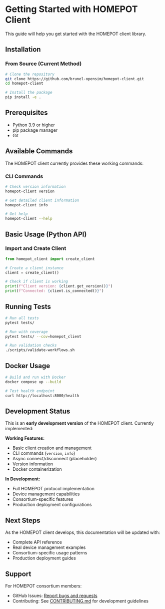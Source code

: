# Getting Started with HOMEPOT Client

This guide will help you get started with the HOMEPOT client library.

## Installation

### From Source (Current Method)

```bash
# Clone the repository
git clone https://github.com/brunel-opensim/homepot-client.git
cd homepot-client

# Install the package
pip install -e .
```

## Prerequisites

- Python 3.9 or higher
- pip package manager
- Git

## Available Commands

The HOMEPOT client currently provides these working commands:

### CLI Commands

```bash
# Check version information
homepot-client version

# Get detailed client information
homepot-client info

# Get help
homepot-client --help
```

## Basic Usage (Python API)

### Import and Create Client

```python
from homepot_client import create_client

# Create a client instance
client = create_client()

# Check if client is working
print(f"Client version: {client.get_version()}")
print(f"Connected: {client.is_connected()}")
```

## Running Tests

```bash
# Run all tests
pytest tests/

# Run with coverage
pytest tests/ --cov=homepot_client

# Run validation checks
./scripts/validate-workflows.sh
```

## Docker Usage

```bash
# Build and run with Docker
docker compose up --build

# Test health endpoint
curl http://localhost:8000/health
```

## Development Status

This is an **early development version** of the HOMEPOT client. Currently implemented:

**Working Features:**

- Basic client creation and management
- CLI commands (`version`, `info`)
- Async connect/disconnect (placeholder)
- Version information
- Docker containerization

**In Development:**

- Full HOMEPOT protocol implementation
- Device management capabilities
- Consortium-specific features
- Production deployment configurations

## Next Steps

As the HOMEPOT client develops, this documentation will be updated with:

- Complete API reference
- Real device management examples
- Consortium-specific usage patterns
- Production deployment guides

## Support

For HOMEPOT consortium members:

- GitHub Issues: [Report bugs and requests](https://github.com/brunel-opensim/homepot-client/issues)
- Contributing: See [CONTRIBUTING.md](../CONTRIBUTING.md) for development guidelines
